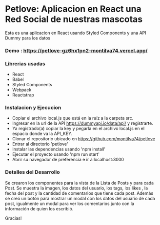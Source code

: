 # Petlove: Aplicacion en React una Red Social de nuestras mascotas

Esta es una aplicacion en React usando Styled Components y una API Dummy para los datos

### Demo : https://petlove-gz6hx1pn2-montilva74.vercel.app/

### Librerias usadas

- React
- Babel
- Styled Components
- Webpack
- Reactstrap

### Instalacion y Ejecucion

- Copiar el archivo local.js que está en la raíz a la carpeta src.
- Ingresar en la url de la API https://dummyapi.io/data/api/ y registrarte.
- Ya registrado(a) copiar la key y pegarla en el archivo local.js en el espacio donde va la API_KEY.
- Clonar el repositorio ubicado en https://github.com/montilva74/petlove
- Entrar al directorio 'petlove'
- Instalar las dependencias usando 'npm install'
- Ejecutar el proyecto usando 'npm run start'
- Abrir su navegador de preferencia e ir a localhost:3000

### Detalles del Desarrollo

Se crearon los componentes para la vista de la Lista de Posts y para cada Post. Se muestra la imagen, los datos del usuario, los tags, los likes , la fecha del post y la cantidad de comentarios que tiene cada post. Además se creó un botón para mostrar un modal con los datos del usuario de cada post, igualmente un modal para ver los comentarios junto con la información de quien los escribió.

Gracias!